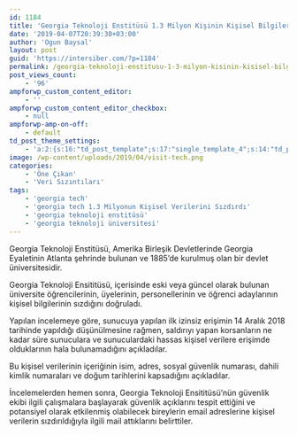```yaml
---
id: 1184
title: 'Georgia Teknoloji Enstitüsü 1.3 Milyon Kişinin Kişisel Bilgilerini Sızdırdı'
date: '2019-04-07T20:39:30+03:00'
author: 'Ogun Baysal'
layout: post
guid: 'https://intersiber.com/?p=1184'
permalink: /georgia-teknoloji-enstitusu-1-3-milyon-kisinin-kisisel-bilgilerini-sizdirdi/
post_views_count:
    - '96'
ampforwp_custom_content_editor:
    - ''
ampforwp_custom_content_editor_checkbox:
    - null
ampforwp-amp-on-off:
    - default
td_post_theme_settings:
    - 'a:2:{s:16:"td_post_template";s:17:"single_template_4";s:14:"td_primary_cat";s:2:"80";}'
image: /wp-content/uploads/2019/04/visit-tech.png
categories:
    - 'Öne Çıkan'
    - 'Veri Sızıntıları'
tags:
    - 'georgia tech'
    - 'georgia tech 1.3 Milyonun Kişisel Verilerini Sızdırdı'
    - 'georgia teknoloji enstitüsü'
    - 'georgia teknoloji üniversitesi'
---
```


Georgia Teknoloji Enstitüsü, Amerika Birleşik Devletlerinde Georgia Eyaletinin Atlanta şehrinde bulunan ve 1885’de kurulmuş olan bir devlet üniversitesidir.

Georgia Teknoloji Ensititüsü, içerisinde eski veya güncel olarak bulunan üniversite öğrencilerinin, üyelerinin, personellerinin ve öğrenci adaylarının kişisel bilgilerinin sızdığını doğruladı.

Yapılan incelemeye göre, sunucuya yapılan ilk izinsiz erişimin 14 Aralık 2018 tarihinde yapıldığı düşünülmesine rağmen, saldırıyı yapan korsanların ne kadar süre sunuculara ve sunuculardaki hassas kişisel verilere erişimde olduklarının hala bulunamadığını açıkladılar.

Bu kişisel verilerinin içeriğinin isim, adres, sosyal güvenlik numarası, dahili kimlik numaraları ve doğum tarihlerini kapsadığını açıkladılar.

İncelemelerden hemen sonra, Georgia Teknoloji Ensititüsü’nün güvenlik ekibi ilgili çalışmalara başlayarak güvenlik açıklarını tespit ettiğini ve potansiyel olarak etkilenmiş olabilecek bireylerin email adreslerine kişisel verilerin sızdırıldığıyla ilgili mail attıklarını belirttiler.